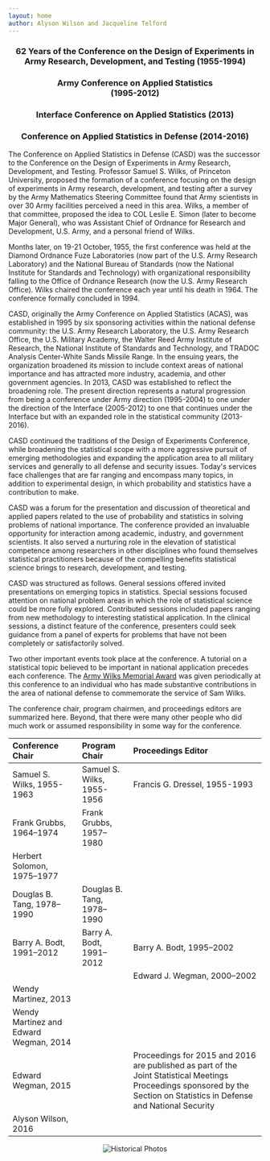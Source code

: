 ```yaml
---
layout: home
author: Alyson Wilson and Jacqueline Telford
---
```


<center>
<h3>62 Years of the Conference on the Design of Experiments in Army Research, Development, and Testing (1955-1994)</h3>
<h3>Army Conference on Applied Statistics<br>(1995-2012)</h3>
<h3>Interface Conference on Applied Statistics (2013)</h3>
<h3>Conference on Applied Statistics in Defense (2014-2016)</h3>
</center>
  
The Conference on Applied Statistics in Defense (CASD) was the successor to the Conference on the Design of Experiments in Army Research, Development, and Testing. Professor Samuel S. Wilks, of Princeton University, proposed the formation of a conference focusing on the design of experiments in Army research, development, and testing after a survey by the Army Mathematics Steering Committee found that Army scientists in over 30 Army facilities perceived a need in this area. Wilks, a member of that committee, proposed the idea to COL Leslie E. Simon (later to become Major General), who was Assistant Chief of Ordnance for Research and Development, U.S. Army, and a personal friend of Wilks.

Months later, on 19-21 October, 1955, the first conference was held at the Diamond Ordnance Fuze Laboratories (now part of the U.S. Army Research Laboratory) and the National Bureau of Standards (now the National Institute for Standards and Technology) with organizational responsibility falling to the Office of Ordnance Research (now the U.S. Army Research Office). Wilks chaired the conference each year until his death in 1964. The conference formally concluded in 1994.

CASD, originally the Army Conference on Applied Statistics (ACAS), was established in 1995 by six sponsoring activities within the national defense community: the U.S. Army Research Laboratory, the U.S. Army Research Office, the U.S. Military Academy, the Walter Reed Army Institute of Research, the National Institute of Standards and Technology, and TRADOC Analysis Center-White Sands Missile Range. In the ensuing years, the organization broadened its mission to include context areas of national importance and has attracted more industry, academia, and other government agencies. In 2013, CASD was established to reflect the broadening role. The present direction represents a natural progression from being a conference under Army direction (1995-2004) to one under the direction of the Interface (2005-2012) to one that continues under the Interface but with an expanded role in the statistical community (2013-2016).

CASD continued the traditions of the Design of Experiments Conference, while broadening the statistical scope with a more aggressive pursuit of emerging methodologies and expanding the application area to all military services and generally to all defense and security issues. Today's services face challenges that are far ranging and encompass many topics, in addition to experimental design, in which probability and statistics have a contribution to make.

CASD was a forum for the presentation and discussion of theoretical and applied papers related to the use of probability and statistics in solving problems of national importance. The conference provided an invaluable opportunity for interaction among academic, industry, and government scientists. It also served a nurturing role in the elevation of statistical competence among researchers in other disciplines who found themselves statistical practitioners because of the compelling benefits statistical science brings to research, development, and testing.

CASD was structured as follows. General sessions offered invited presentations on emerging topics in statistics. Special sessions focused attention on national problem areas in which the role of statistical science could be more fully explored. Contributed sessions included papers ranging from new methodology to interesting statistical application. In the clinical sessions, a distinct feature of the conference, presenters could seek guidance from a panel of experts for problems that have not been completely or satisfactorily solved. 

Two other important events took place at the conference. A tutorial on a statistical topic believed to be important in national application precedes each conference. The [Army Wilks Memorial Award](https://alysongwilson.github.io/ACAS/wilksaward) was given periodically at this conference to an individual who has made substantive contributions in the area of national defense to commemorate the service of Sam Wilks.

The conference chair, program chairmen, and proceedings editors are summarized here. Beyond, that there were many other people who did much work or assumed responsibility in some way for the conference.

| Conference Chair | Program Chair | Proceedings Editor
| :--- | :--- | :--- |
| Samuel S. Wilks, 1955-1963 | Samuel S. Wilks, 1955-1956 | Francis G. Dressel, 1955-1993 |
| Frank Grubbs, 1964–1974 | Frank Grubbs, 1957–1980 | |
| Herbert Solomon, 1975–1977 | | |
| Douglas B. Tang, 1978–1990 | Douglas B. Tang, 1978–1990 | |
| Barry A. Bodt, 1991–2012 | Barry A. Bodt, 1991–2012 | Barry A. Bodt, 1995–2002 |
| | | Edward J. Wegman, 2000–2002 |
| Wendy Martinez, 2013 | | |
| Wendy Martinez and Edward Wegman, 2014 | | |
| Edward Wegman, 2015 | | Proceedings for 2015 and 2016 are published as part of the Joint Statistical Meetings Proceedings sponsored by the Section on Statistics in Defense and National Security |
| Alyson Wilson, 2016 | | |


<p align="center">
<img src="https://alysongwilson.github.io/ACAS/50Years.jpg" alt="Historical Photos">
</p>

